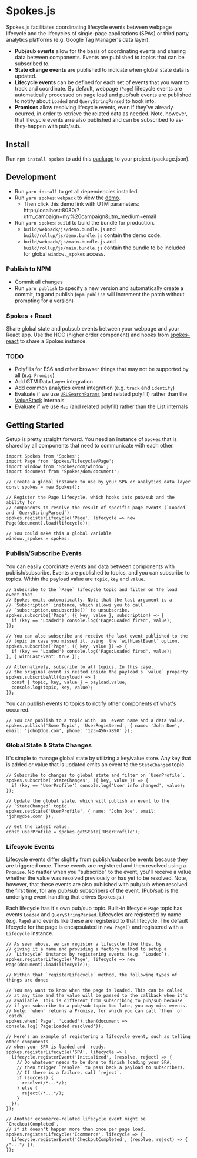 # Spokes.js

Spokes.js facilitates coordinating lifecycle events between webpage lifecycle and the lifecycles of single-page applications (SPAs) or third party analytics platforms (e.g. Google Tag Manager's data layer).

- **Pub/sub events** allow for the basis of coordinating events and sharing data between components. Events are published to topics that can be subscribed to.
- **State change events** are published to indicate when global state data is updated.
- **Lifecycle events** can be defined for each set of events that you want to track and coordinate. By default, webpage (`Page`) lifecycle events are automatically processed on page load and pub/sub events are published to notify about `Loaded` and `QueryStringParsed` to hook into.
- **Promises** allow resolving lifecycle events, even if they've already ocurred, in order to retrieve the related data as needed. Note, however, that lifecycle events arre also published and can be subscribed to as-they-happen with pub/sub.

## Install

Run `npm install spokes` to add this [package](https://www.npmjs.com/package/spokes) to your project (package.json).

## Development

- Run `yarn install` to get all dependencies installed.
- Run `yarn spokes:webpack` to view the [demo](./src/demo.js).
    - Then click this demo link with UTM parameters: http://localhost:8080/?utm_campaign=my%20campaign&utm_medium=email
- Run `yarn spokes:build` to build the bundle for production.
    - `build/webpack/js/demo.bundle.js` and `build/rollup/js/demo.bundle.js` contain the demo code.
    - `build/webpack/js/main.bundle.js` and `build/rollup/js/main.bundle.js` contain the bundle to be included for global `window._spokes` access.

### Publish to NPM

- Commit all changes
- Run `yarn publish` to specify a new version and automatically create a commit, tag and publish (`npm publish` will increment the patch without prompting for a version)

### Spokes + React

Share global state and pubsub events between your webpage and your React app. Use the HOC (higher order component) and hooks from [spokes-react](https://github.com/joelvh/spokes-react) to share a Spokes instance.

### TODO

- Polyfills for ES6 and other browser things that may not be supported by all (e.g. `Promise`)
- Add GTM Data Layer integration
- Add common analytics event integration (e.g. `track` and `identify`)
- Evaluate if we use [`URLSearchParams`](https://developer.mozilla.org/en-US/docs/Web/API/URLSearchParams) (and related polyfill) rather than the [ValueStack](./src/Spokes/lib/ValueStack.js) internals
- Evaluate  if we use [`Map`](https://developer.mozilla.org/en-US/docs/Web/JavaScript/Reference/Global_Objects/Map) (and related polyfill) rather than the [List](./src/Spokes/lib/List.js) internals

## Getting Started

Setup is pretty straight forward. You need an instance of `Spokes` that is shared by all components that need to communicate with each other.

```es6
import Spokes from 'Spokes';
import Page from 'Spokes/lifecycle/Page';
import window from 'Spokes/dom/window';
import document from 'Spokes/dom/document';

// Create a global instance to use by your SPA or analytics data layer
const spokes = new Spokes();

// Register the Page lifecycle, which hooks into pub/sub and the ability for
// components to resolve the result of specific page events (`Loaded` and `QueryStringParsed`)
spokes.registerLifecycle('Page', lifecycle => new Page(document).load(lifecycle));

// You could make this a global variable
window._spokes = spokes;
```

### Publish/Subscribe Events

You can easily coordinate events and data between components with publish/subscribe. Events are published to topics, and you can subscribe to topics. Within the payload value are `topic`, `key` and `value`.

```es6
// Subscribe to the `Page` lifecycle topic and filter on the load event that
// Spokes emits automatically. Note that the last argument is a
// `Subscription` instance, which allows you to call
// `subscription.unsubscribe()` to unsubscribe.
spokes.subscribe('Page', ({ key, value }, subscription) => {
  if (key == 'Loaded') console.log('Page:Loaded fired', value);
});

// You can also subscribe and receive the last event published to the
// topic in case you missed it, using  the `withLastEvent` option.
spokes.subscribe('Page', ({ key, value }) => {
  if (key == 'Loaded') console.log('Page:Loaded fired', value);
}, { withLastEvent: true });

// Alternatively, subscribe to all topics. In this case,
// the original event is nested inside the payload's `value` property.
spokes.subscribeAll((payload) => {
  const { topic, key, value } = payload.value;
  console.log(topic, key, value);
});
```

You can publish events to topics to notify other components of what's occurred.

```es6
// You can publish to a topic with  an  event name and a data value.
spokes.publish('Some Topic', 'UserRegistered', { name: 'John Doe', email: 'john@doe.com', phone: '123-456-7890' });
```

### Global State & State Changes

It's simple to manage global state by utilizing a key/value store. Any key that is added or value that is updated emits an event to the `StateChanged` topic.

```es6
// Subscribe to changes to global state and filter on `UserProfile`.
spokes.subscribe('StateChanges', ({ key, value }) => {
  if (key == 'UserProfile') console.log('User info changed', value);
});

// Update the global state, which will publish an event to the
// `StateChanged` topic.
spokes.setState('UserProfile', { name: 'John Doe', email: 'john@doe.com' });

// Get the latest value.
const userProfile = spokes.getState('UserProfile');
```

### Lifecycle Events

Lifecycle events differ slightly from publish/subscribe events because they are triggered once. These events are registered and then resolved using a `Promise`. No matter when you "subscribe" to the event, you'll receive a value whether the value was resolved previously or has yet to be resolved. Note, however, that these events are also published with pub/sub when resolved the first time, for any pub/sub subscribers of the event. (Pub/sub is the underlying event handling that drives Spokes.js.)

Each lifecycle has it's own pub/sub topic. Built-in lifecycle `Page` topic has events `Loaded` and `QueryStringParsed`. Lifecycles are registered by name (e.g. `Page`) and events like these are registered to that lifecycle. The default lifecycle for the page is encapsulated in `new Page()` and registered with a `Lifecycle` instance.

```es6
// As seen above, we can register a lifecycle like this, by
// giving it a name and providing a factory method to setup a
// `Lifecycle` instance by registering events (e.g. `Loaded`).
spokes.registerLifecycle('Page', lifecycle => new Page(document).load(lifecycle));

// Within that `registerLifecycle` method, the following types of things are done:

// You may want to know when the page is loaded. This can be called
// at any time and the value will be passed to the callback when it's
// available. This is different from subscribing to pub/sub because
// if you subscribe to a pub/sub topic too late, you may miss events.
// Note: `when` returns a Promise, for which you can call `then` or  `catch`.
spokes.when('Page', 'Loaded').then(document => console.log('Page:Loaded resolved'));

// Here's an example of registering a lifecycle event, such as telling other components
// when your SPA is loaded and  ready.
spokes.registerLifecycle('SPA', lifecycle => {
  lifecycle.registerEvent('Initialized', (resolve, reject) => {
    // Do whatever needs to be done to finish loading your SPA,
    // then trigger `resolve` to pass back a payload to subscribers.
    // If there is a failure, call `reject`.
    if (success) {
      resolve(/*...*/);
    } else {
      reject(/*...*/);
    }
  });
});

// Another ecommerce-related lifecycle event might be `CheckoutCompleted`,
// if it doesn't happen more than once per page load.
spokes.registerLifecycle('Ecommerce', lifecycle => {
  lifecycle.registerEvent('CheckoutCompleted', (resolve, reject) => { /*...*/ });
});
```
